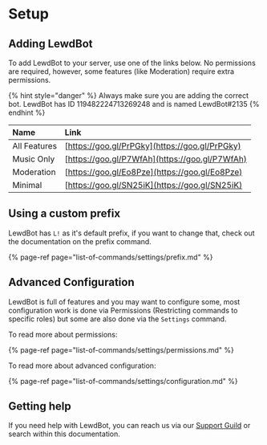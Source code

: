 # Setup

## Adding LewdBot

To add LewdBot to your server, use one of the links below. No permissions are required, however, some features \(like Moderation\) require extra permissions.

{% hint style="danger" %}
Always make sure you are adding the correct bot. LewdBot has ID 119482224713269248 and is named LewdBot\#2135
{% endhint %}

| Name | Link |
| :--- | :--- |
| All Features | [https://goo.gl/PrPGky](https://goo.gl/PrPGky) |
| Music Only | [https://goo.gl/P7WfAh](https://goo.gl/P7WfAh) |
| Moderation | [https://goo.gl/Eo8Pze](https://goo.gl/Eo8Pze) |
| Minimal | [https://goo.gl/SN25iK](https://goo.gl/SN25iK) |

## Using a custom prefix

LewdBot has `L!` as it's default prefix, if you want to change that, check out the documentation on the prefix command.

{% page-ref page="list-of-commands/settings/prefix.md" %}

## Advanced Configuration

LewdBot is full of features and you may want to configure some, most configuration work is done via Permissions \(Restricting commands to specific roles\) but some are also done via the `Settings` command.

To read more about permissions:

{% page-ref page="list-of-commands/settings/permissions.md" %}

To read more about advanced configuration:

{% page-ref page="list-of-commands/settings/configuration.md" %}

## Getting help

If you need help with LewdBot, you can reach us via our [Support Guild](https://discord.gg/xj62CKK) or search within this documentation.


